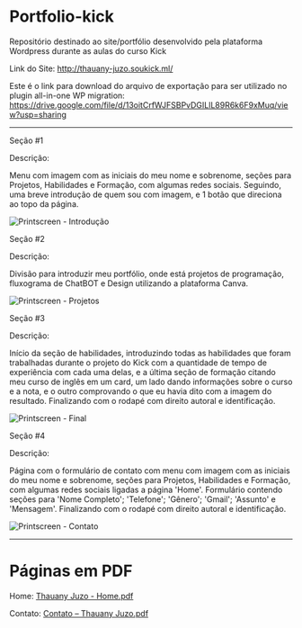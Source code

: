 # Portfolio-kick
Repositório destinado ao site/portfólio desenvolvido pela plataforma Wordpress durante as aulas do curso Kick

Link do Site: http://thauany-juzo.soukick.ml/

Este é o link para download do arquivo de exportação para ser utilizado no plugin all-in-one WP migration: https://drive.google.com/file/d/13oitCrfWJFSBPvDGILlL89R6k6F9xMuq/view?usp=sharing

---------------------------------------------------------------------------------------------------------------------------------------------------------------------------------



Seção #1

Descrição: 

Menu com imagem com as iniciais do meu nome e sobrenome, seções para Projetos, Habilidades e Formação, com algumas redes sociais. Seguindo, uma breve introdução de quem sou com imagem, e 1 botão que direciona ao topo da página.

![Printscreen - Introdução](https://user-images.githubusercontent.com/87778480/146100810-514a8250-7c66-44fe-94b5-33904641550e.png)




Seção #2

Descrição: 

Divisão para introduzir meu portfólio, onde está projetos de programação, fluxograma de ChatBOT e Design utilizando a plataforma Canva.

![Printscreen - Projetos](https://user-images.githubusercontent.com/87778480/146100961-6ba33896-b12d-4543-917c-108aa3a8ba80.png)




Seção #3

Descrição: 

Início da seção de habilidades, introduzindo todas as habilidades que foram trabalhadas durante o projeto do Kick com a quantidade de tempo de experiência com cada uma delas, e a última seção de formação citando meu curso de inglês em um card, um lado dando informações sobre o curso e a nota, e o outro comprovando o que eu havia dito com a imagem do resultado. Finalizando com o rodapé com direito autoral e identificação.

![Printscreen - Final](https://user-images.githubusercontent.com/87778480/144910756-776ac291-d395-42ad-8835-1945295ea597.png)




Seção #4

Descrição:

Página com o formulário de contato com menu com imagem com as iniciais do meu nome e sobrenome, seções para Projetos, Habilidades e Formação, com algumas redes sociais ligadas a página 'Home'. Formulário contendo seções para 'Nome Completo'; 'Telefone'; 'Gênero'; 'Gmail'; 'Assunto' e 'Mensagem'. Finalizando com o rodapé com direito autoral e identificação.

![Printscreen - Contato](https://user-images.githubusercontent.com/87778480/146102294-304e57b9-e970-4a36-bd58-620a207b9a0f.png)

---------------------------------------------------------------------------------------------------------------------------------------------------------------------------------
 # Páginas em PDF
 
 Home: [Thauany Juzo - Home.pdf](https://github.com/Tha-Juzo/Portfolio-kick/files/7739862/Thauany.Juzo.-.Home.pdf)
 
 Contato: [Contato – Thauany Juzo.pdf](https://github.com/Tha-Juzo/Portfolio-kick/files/7739863/Contato.Thauany.Juzo.pdf)

